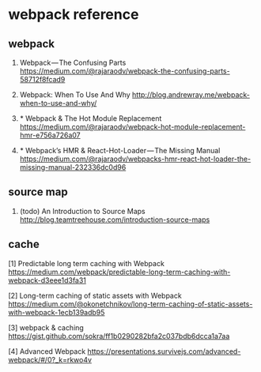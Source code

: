 # webpack reference

## webpack
1. Webpack — The Confusing Parts
https://medium.com/@rajaraodv/webpack-the-confusing-parts-58712f8fcad9 <br>

2. Webpack: When To Use And Why
http://blog.andrewray.me/webpack-when-to-use-and-why/ <br>

3. \* Webpack & The Hot Module Replacement
https://medium.com/@rajaraodv/webpack-hot-module-replacement-hmr-e756a726a07 <br>

4. \* Webpack’s HMR & React-Hot-Loader — The Missing Manual
https://medium.com/@rajaraodv/webpacks-hmr-react-hot-loader-the-missing-manual-232336dc0d96 <br>


## source map
1. (todo) An Introduction to Source Maps
http://blog.teamtreehouse.com/introduction-source-maps <br>

## cache
[1] Predictable long term caching with Webpack
https://medium.com/webpack/predictable-long-term-caching-with-webpack-d3eee1d3fa31 <br>

[2] Long-term caching of static assets with Webpack
https://medium.com/@okonetchnikov/long-term-caching-of-static-assets-with-webpack-1ecb139adb95 <br>

[3] webpack & caching
https://gist.github.com/sokra/ff1b0290282bfa2c037bdb6dcca1a7aa <br>

[4] Advanced Webpack
https://presentations.survivejs.com/advanced-webpack/#/0?_k=rkwo4v